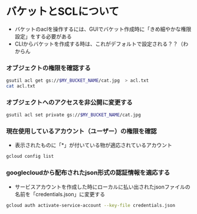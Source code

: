 # バケットとSCLについて
- バケットのaclを操作するには、GUIでバケット作成時に「きめ細やかな権限設定」をする必要がある
- CLIからバケットを作成する時は、これがデフォルトで設定される？？（わからん

### オブジェクトの権限を確認する
```sh
gsutil acl get gs://$MY_BUCKET_NAME/cat.jpg  > acl.txt
cat acl.txt
```

### オブジェクトへのアクセスを非公開に変更する
```sh
gsutil acl set private gs://$MY_BUCKET_NAME/cat.jpg
```

### 現在使用しているアカウント（ユーザー）の権限を確認
- 表示されたものに「*」が付いている物が適応されているアカウント
```sh
gcloud config list
```

### googlecloudから配布されたjson形式の認証情報を適応する
- サービスアカウントを作成した時にローカルに払い出されたjsonファイルの名前を「credentials.json」に変更する
```sh
gcloud auth activate-service-account --key-file credentials.json
```

###
